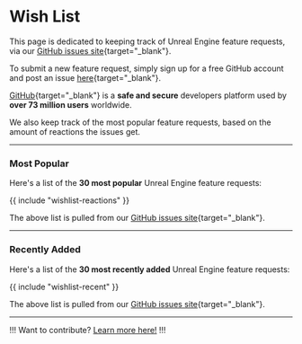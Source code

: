 # Wish List

This page is dedicated to keeping track of Unreal Engine feature requests, via our [GitHub issues site](https://github.com/CommandPost/UnrealCafe/issues){target="_blank"}.

To submit a new feature request, simply sign up for a free GitHub account and post an issue [here](https://github.com/CommandPost/UnrealCafe/issues){target="_blank"}.

[GitHub](https://github.com){target="_blank"} is a **safe and secure** developers platform used by **over 73 million users** worldwide.

We also keep track of the most popular feature requests, based on the amount of reactions the issues get.

---

### Most Popular

Here's a list of the **30 most popular** Unreal Engine feature requests:

{{ include "wishlist-reactions" }}

The above list is pulled from our [GitHub issues site](https://github.com/CommandPost/UnrealCafe/issues){target="_blank"}.

---

### Recently Added

Here's a list of the **30 most recently added** Unreal Engine feature requests:

{{ include "wishlist-recent" }}

The above list is pulled from our [GitHub issues site](https://github.com/CommandPost/UnrealCafe/issues){target="_blank"}.

---

!!!
Want to contribute? [Learn more here!](/contribute/)
!!!